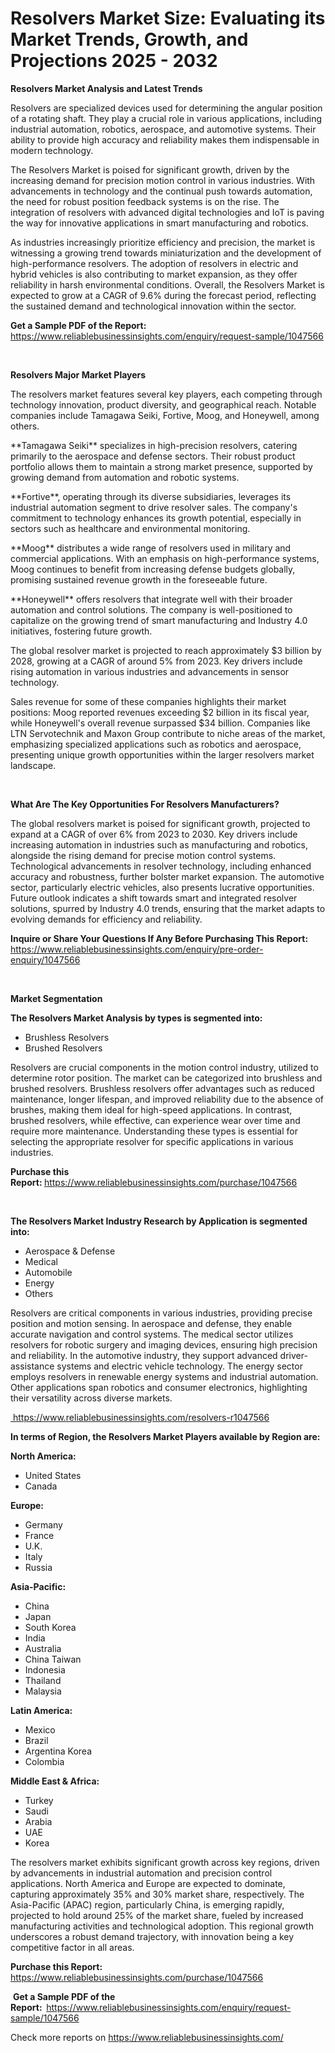 <p><h1>Resolvers Market Size: Evaluating its Market Trends, Growth, and Projections 2025 - 2032</h1></p><p><strong>Resolvers Market Analysis and Latest Trends</strong></p>
<p><p>Resolvers are specialized devices used for determining the angular position of a rotating shaft. They play a crucial role in various applications, including industrial automation, robotics, aerospace, and automotive systems. Their ability to provide high accuracy and reliability makes them indispensable in modern technology.</p><p>The Resolvers Market is poised for significant growth, driven by the increasing demand for precision motion control in various industries. With advancements in technology and the continual push towards automation, the need for robust position feedback systems is on the rise. The integration of resolvers with advanced digital technologies and IoT is paving the way for innovative applications in smart manufacturing and robotics.</p><p>As industries increasingly prioritize efficiency and precision, the market is witnessing a growing trend towards miniaturization and the development of high-performance resolvers. The adoption of resolvers in electric and hybrid vehicles is also contributing to market expansion, as they offer reliability in harsh environmental conditions. Overall, the Resolvers Market is expected to grow at a CAGR of 9.6% during the forecast period, reflecting the sustained demand and technological innovation within the sector.</p></p>
<p><strong>Get a Sample PDF of the Report:&nbsp;</strong> <a href="https://www.reliablebusinessinsights.com/enquiry/request-sample/1047566?utm_campaign=3494&utm_medium=2&utm_source=Github&utm_content=ia&utm_term=06042025&utm_id=resolvers">https://www.reliablebusinessinsights.com/enquiry/request-sample/1047566</a></p>
<p>&nbsp;</p>
<p><strong>Resolvers Major Market Players</strong></p>
<p><p>The resolvers market features several key players, each competing through technology innovation, product diversity, and geographical reach. Notable companies include Tamagawa Seiki, Fortive, Moog, and Honeywell, among others.</p><p>**Tamagawa Seiki** specializes in high-precision resolvers, catering primarily to the aerospace and defense sectors. Their robust product portfolio allows them to maintain a strong market presence, supported by growing demand from automation and robotic systems. </p><p>**Fortive**, operating through its diverse subsidiaries, leverages its industrial automation segment to drive resolver sales. The company's commitment to technology enhances its growth potential, especially in sectors such as healthcare and environmental monitoring. </p><p>**Moog** distributes a wide range of resolvers used in military and commercial applications. With an emphasis on high-performance systems, Moog continues to benefit from increasing defense budgets globally, promising sustained revenue growth in the foreseeable future.</p><p>**Honeywell** offers resolvers that integrate well with their broader automation and control solutions. The company is well-positioned to capitalize on the growing trend of smart manufacturing and Industry 4.0 initiatives, fostering future growth.</p><p>The global resolver market is projected to reach approximately $3 billion by 2028, growing at a CAGR of around 5% from 2023. Key drivers include rising automation in various industries and advancements in sensor technology.</p><p>Sales revenue for some of these companies highlights their market positions: Moog reported revenues exceeding $2 billion in its fiscal year, while Honeywell's overall revenue surpassed $34 billion. Companies like LTN Servotechnik and Maxon Group contribute to niche areas of the market, emphasizing specialized applications such as robotics and aerospace, presenting unique growth opportunities within the larger resolvers market landscape.</p></p>
<p>&nbsp;</p>
<p><strong>What Are The Key Opportunities For Resolvers Manufacturers?</strong></p>
<p><p>The global resolvers market is poised for significant growth, projected to expand at a CAGR of over 6% from 2023 to 2030. Key drivers include increasing automation in industries such as manufacturing and robotics, alongside the rising demand for precise motion control systems. Technological advancements in resolver technology, including enhanced accuracy and robustness, further bolster market expansion. The automotive sector, particularly electric vehicles, also presents lucrative opportunities. Future outlook indicates a shift towards smart and integrated resolver solutions, spurred by Industry 4.0 trends, ensuring that the market adapts to evolving demands for efficiency and reliability.</p></p>
<p><strong>Inquire or Share Your Questions If Any Before Purchasing This Report:</strong> <a href="https://www.reliablebusinessinsights.com/enquiry/pre-order-enquiry/1047566?utm_campaign=3494&utm_medium=2&utm_source=Github&utm_content=ia&utm_term=06042025&utm_id=resolvers">https://www.reliablebusinessinsights.com/enquiry/pre-order-enquiry/1047566</a></p>
<p>&nbsp;</p>
<p><strong>Market Segmentation</strong></p>
<p><strong>The Resolvers Market Analysis by types is segmented into:</strong></p>
<p><ul><li>Brushless Resolvers</li><li>Brushed Resolvers</li></ul></p>
<p><p>Resolvers are crucial components in the motion control industry, utilized to determine rotor position. The market can be categorized into brushless and brushed resolvers. Brushless resolvers offer advantages such as reduced maintenance, longer lifespan, and improved reliability due to the absence of brushes, making them ideal for high-speed applications. In contrast, brushed resolvers, while effective, can experience wear over time and require more maintenance. Understanding these types is essential for selecting the appropriate resolver for specific applications in various industries.</p></p>
<p><strong>Purchase this Report:&nbsp;</strong><a href="https://www.reliablebusinessinsights.com/purchase/1047566?utm_campaign=3494&utm_medium=2&utm_source=Github&utm_content=ia&utm_term=06042025&utm_id=resolvers">https://www.reliablebusinessinsights.com/purchase/1047566</a></p>
<p>&nbsp;</p>
<p><strong>The Resolvers Market Industry Research by Application is segmented into:</strong></p>
<p><ul><li>Aerospace & Defense</li><li>Medical</li><li>Automobile</li><li>Energy</li><li>Others</li></ul></p>
<p><p>Resolvers are critical components in various industries, providing precise position and motion sensing. In aerospace and defense, they enable accurate navigation and control systems. The medical sector utilizes resolvers for robotic surgery and imaging devices, ensuring high precision and reliability. In the automotive industry, they support advanced driver-assistance systems and electric vehicle technology. The energy sector employs resolvers in renewable energy systems and industrial automation. Other applications span robotics and consumer electronics, highlighting their versatility across diverse markets.</p></p>
<p><a href="https://www.reliablebusinessinsights.com/resolvers-r1047566?utm_campaign=3494&utm_medium=2&utm_source=Github&utm_content=ia&utm_term=06042025&utm_id=resolvers">&nbsp;https://www.reliablebusinessinsights.com/resolvers-r1047566</a></p>
<p><strong>In terms of Region, the Resolvers Market Players available by Region are:</strong></p>
<p>
    <p> <strong> North America: </strong>
        <ul>
            <li>United States</li>
            <li>Canada</li>
        </ul>
        </p> 
    <p> <strong> Europe: </strong>
        <ul>
            <li>Germany</li>
            <li>France</li>
            <li>U.K.</li>
            <li>Italy</li>
            <li>Russia</li>
        </ul>
        </p> 
    <p> <strong> Asia-Pacific: </strong>
        <ul>
            <li>China</li>
            <li>Japan</li>
            <li>South Korea</li>
            <li>India</li>
            <li>Australia</li>
            <li>China Taiwan</li>
            <li>Indonesia</li>
            <li>Thailand</li>
            <li>Malaysia</li>
        </ul>
        </p> 
    <p> <strong> Latin America: </strong>
        <ul>
            <li>Mexico</li>
            <li>Brazil</li>
            <li>Argentina Korea</li>
            <li>Colombia</li>
        </ul>
        </p> 
    <p> <strong> Middle East & Africa: </strong>
        <ul>
            <li>Turkey</li>
            <li>Saudi</li>
            <li>Arabia</li>
            <li>UAE</li>
            <li>Korea</li>
        </ul>
    </p>
    </p>
<p><p>The resolvers market exhibits significant growth across key regions, driven by advancements in industrial automation and precision control applications. North America and Europe are expected to dominate, capturing approximately 35% and 30% market share, respectively. The Asia-Pacific (APAC) region, particularly China, is emerging rapidly, projected to hold around 25% of the market share, fueled by increased manufacturing activities and technological adoption. This regional growth underscores a robust demand trajectory, with innovation being a key competitive factor in all areas.</p></p>
<p><strong>Purchase this Report: </strong><a href="https://www.reliablebusinessinsights.com/purchase/1047566?utm_campaign=3494&utm_medium=2&utm_source=Github&utm_content=ia&utm_term=06042025&utm_id=resolvers">https://www.reliablebusinessinsights.com/purchase/1047566</a></p>
<p>&nbsp;<strong>Get a Sample PDF of the Report:&nbsp;&nbsp;</strong><a href="https://www.reliablebusinessinsights.com/enquiry/request-sample/1047566?utm_campaign=3494&utm_medium=2&utm_source=Github&utm_content=ia&utm_term=06042025&utm_id=resolvers">https://www.reliablebusinessinsights.com/enquiry/request-sample/1047566</a></p>
<p><strong></strong></p>
<p>Check more reports on <a href="https://www.reliablebusinessinsights.com/?utm_campaign=3494&utm_medium=2&utm_source=Github&utm_content=ia&utm_term=06042025&utm_id=resolvers">https://www.reliablebusinessinsights.com/</a></p>